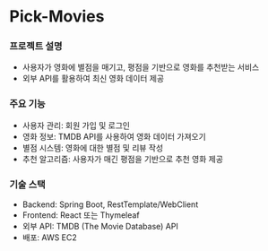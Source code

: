 # Pick-Movies

### 프로젝트 설명

- 사용자가 영화에 별점을 매기고, 평점을 기반으로 영화를 추천받는 서비스
- 외부 API를 활용하여 최신 영화 데이터 제공

### 주요 기능
- 사용자 관리: 회원 가입 및 로그인
- 영화 정보: TMDB API를 사용하여 영화 데이터 가져오기
- 별점 시스템: 영화에 대한 별점 및 리뷰 작성
- 추천 알고리즘: 사용자가 매긴 평점을 기반으로 추천 영화 제공

### 기술 스택
- Backend: Spring Boot, RestTemplate/WebClient
- Frontend: React 또는 Thymeleaf
- 외부 API: TMDB (The Movie Database) API
- 배포: AWS EC2